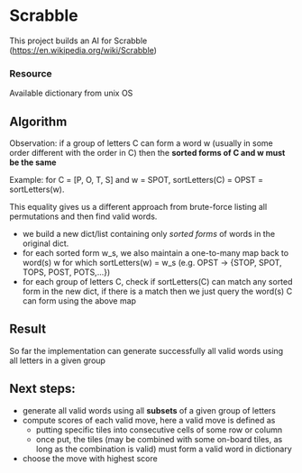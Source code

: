 # Scrabble
This project builds an AI for Scrabble (https://en.wikipedia.org/wiki/Scrabble) 

### Resource
Available dictionary from unix OS

## Algorithm
Observation: if  a group of letters C can form a word w (usually in some order different with the order in C) then the __sorted forms of C and w must be the same__

Example: for C = [P, O, T, S] and w = SPOT, sortLetters(C) = OPST = sortLetters(w).

This equality gives us a different approach from brute-force listing all permutations and then find valid words.

+ we build a new dict/list containing only _sorted forms_ of words in the original dict. 
+	for each sorted form w_s, we also maintain a one-to-many map back to word(s) w for which sortLetters(w) = w_s (e.g. 
OPST -> {STOP, SPOT, TOPS, POST, POTS,...})
+ for each group of letters C, check if sortLetters(C) can match any sorted form in the new dict, if there is a match then we just query the word(s) C can form using the above map

## Result  
So far the implementation can generate successfully all valid words using all letters in a given group

## Next steps:
+ generate all valid words using all __subsets__ of a given group of letters
+ compute scores of each valid move, here a valid move is defined as 
  + putting specific tiles into consecutive cells of some row or column
  + once put, the tiles (may be combined with some on-board tiles, as long as the combination is valid) must form a valid word in dictionary
+ choose the move with highest score
